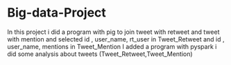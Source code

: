 # Big-data-Project
In this project i did a program with pig to join tweet with retweet and tweet with mention and selected  id , user_name, rt_user in Tweet_Retweet and id , user_name, mentions in Tweet_Mention
I added a program with pyspark i did some analysis about tweets (Tweet_Retweet,Tweet_Mention)
